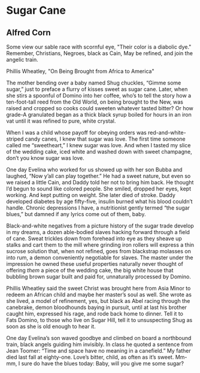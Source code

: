 # Sugar Cane
## Alfred Corn
Some view our sable race with scornful eye,
"Their color is a diabolic dye."
Remember, Christians, Negroes, black as Cain,
May be refined, and join the angelic train.

Phillis Wheatley, "On Being Brought from Africa to America"


The mother bending over a baby named Shug
chuckles, “Gimme some sugar,” just to preface
a flurry of kisses sweet as sugar cane.
Later, when she stirs a spoonful of Domino
into her coffee, who’s to tell the story
how a ten-foot-tall reed from the Old World,
on being brought to the New, was raised and cropped
so cooks could sweeten whatever tasted bitter?
Or how grade-A granulated began as a thick
black syrup boiled for hours in an iron vat
until it was refined to pure, white crystal.

When I was a child whose payoff for obeying
orders was red-and-white-striped candy canes,
I knew that sugar was love.
The first time someone called me “sweetheart,”
I knew sugar was love.
And when I tasted my slice of the wedding cake,
iced white and washed down with sweet champagne,
don’t you know sugar was love.

One day Evelina who worked for us
showed up with her son Bubba and laughed,
“Now y’all can play together.” He had a sweet
nature, but even so we raised a little Cain,
and Daddy told her not to bring him back.
He thought I’d begun to sound like colored people.
She smiled, dropped her eyes, kept working.
And kept putting on weight. She later died of stroke.
Daddy developed diabetes by age fifty-five,
insulin burned what his blood couldn’t handle.
Chronic depressions I have, a nutritionist
gently termed “the sugar blues,” but damned
if any lyrics come out of them, baby.

Black-and-white negatives from a picture
history of the sugar trade develop
in my dreams, a dozen able-bodied slaves
hacking forward through a field of cane.
Sweat trickles down from forehead into eye
as they sheave up stalks and cart them to the mill
where grinding iron rollers will express a thin
sucrose solution that, when not refined,
goes from blackstrap molasses on into rum,
a demon conveniently negotiable for slaves.
The master under the impression he owned
these useful properties naturally never thought
of offering _them_ a piece of the wedding cake,
the big white house that bubbling brown sugar built
and paid for, unnaturally processed by Domino.

Phillis Wheatley said the sweet Christ was brought
here from Asia Minor to redeem an African child
and maybe her master’s soul as well. She wrote
as she lived, a model of refinement, yes,
but black as Abel racing through the canebrake,
demon bloodhounds baying in pursuit,
until at last his brother caught him,
expressed his rage, and rode back home to dinner.
Tell it to Fats Domino, to those who live
on Sugar Hill, tell it to unsuspecting Shug
as soon as she is old enough to hear it.

One day Evelina’s son waved goodbye
and climbed on board a northbound train,
black angels guiding him invisibly.
In class he quoted a sentence from Jean Toomer:
“Time and space have no meaning in a canefield.”
My father died last fall at eighty-one.
Love’s bitter, child, as often as it’s sweet.
Mm-mm, I sure do have the blues today:
Baby, will you give me some sugar?